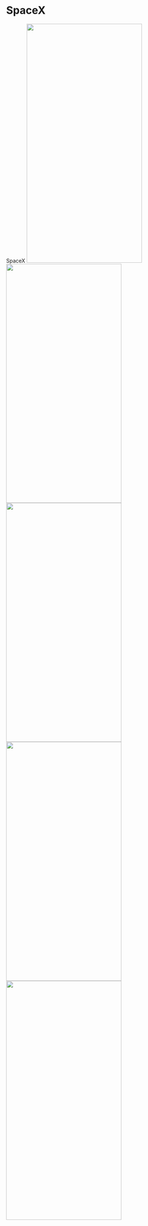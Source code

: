 # SpaceX
SpaceX
<img src ="Screenshot_1664900866.png" width="310" height="640">
<img src ="Screenshot_1664900880.png" width="310" height="640">
<img src ="Screenshot_1664900876.png" width="310" height="640">
<img src ="Screenshot_1664900870.png" width="310" height="640">
<img src ="Screenshot_1664900883.png" width="310" height="640">
